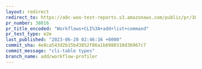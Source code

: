 ```yaml
---
layout: redirect
redirect_to: https://a8c-woo-test-reports.s3.amazonaws.com/public/pr/38816/e2e/index.html
pr_number: 38816
pr_title_encoded: "Workflows+CLI%3A+add+list+command"
pr_test_type: e2e
last_published: "2023-06-20 02:46:16 +0000"
commit_sha: 4e8ca543d2b15b43852f86a1b6980318d36967c7
commit_message: "cli-table types"
branch_name: add/workflow-profiler
---
```

